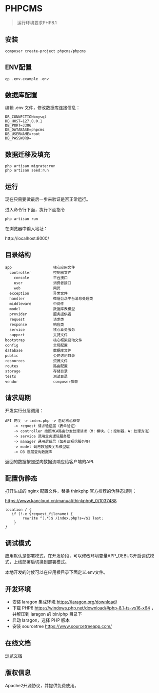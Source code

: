 # PHPCMS

> 运行环境要求PHP8.1

## 安装

```
composer create-project phpcms/phpcms
```

## ENV配置

```
cp .env.example .env
```

## 数据库配置

编辑 .env 文件，修改数据库连接信息：

```
DB_CONNECTION=mysql
DB_HOST=127.0.0.1
DB_PORT=3306
DB_DATABASE=phpcms
DB_USERNAME=root
DB_PASSWORD=
```

## 数据迁移及填充

```
php artisan migrate:run
php artisan seed:run
```

## 运行

现在只需要做最后一步来验证是否正常运行。

进入命令行下面，执行下面指令

```
php artisan run
```

在浏览器中输入地址：

http://localhost:8000/

## 目录结构

```
app                   核心应用文件
  controller          控制器文件
	console           平台接口
	user              消费者接口
	web               网页
  exception           异常文件
  handler             微信公众平台消息处理类
  middleware          中间件
  model               数据库表模型
  provider            服务提供者
  request             请求类
  response            响应类
  service             核心业务服务
  support             支持文件
bootstrap             核心框架启动文件
config                全局配置
database              数据库文件
public                公网访问目录
resources             资源文件
routes                路由配置
storage               存储目录
tests                 测试目录
vendor                composer依赖
```

## 请求周期

开发实行分层调用：

```
API 网关 -> index.php -> 启动核心框架
	-> request 请求验证层（表单验证）
	-> controller 按照MCA路由分发处理请求（M：模块，C：控制器，A：处理方法）
	-> service 调用业务逻辑服务层
	-> manager 通用逻辑层（如外部短信服务等）
	-> model 调用数据表关系模型层
	-> DB 底层查询数据库
```

返回的数据按照逆向数据流响应给客户端的API.

## 配置伪静态

打开生成的 nginx 配置文件，替换 thinkphp 官方推荐的伪静态规则：

https://www.kancloud.cn/manual/thinkphp6_0/1037488

```
location / {
   if (!-e $request_filename) {
   		rewrite ^(.*)$ /index.php?s=/$1 last;
    }
}
```

## 调试模式

应用默认是部署模式，在开发阶段，可以修改环境变量APP_DEBUG开启调试模式，上线部署后切换到部署模式。

本地开发的时候可以在应用根目录下面定义.env文件。

## 开发环境

- 安装 laragon 集成环境 https://laragon.org/download/
- 下载 PHP8 https://windows.php.net/download/#php-8.1-ts-vs16-x64 ，并解压到 laragon 的 bin/php 目录下
- 启动 laragon，选择 PHP 版本
- 安装 sourcetree https://www.sourcetreeapp.com/

## 在线文档

[浏览文档](https://docs.phpcms.com)

## 版权信息

Apache2开源协议，并提供免费使用。
